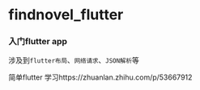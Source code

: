 # findnovel_flutter
### 入门flutter app
涉及到`flutter布局`、`网络请求`、`JSON解析`等

简单flutter 学习https://zhuanlan.zhihu.com/p/53667912
